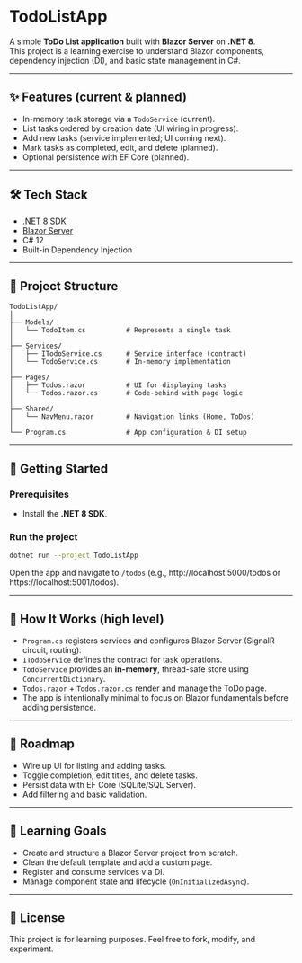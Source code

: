 ﻿# TodoListApp

A simple **ToDo List application** built with **Blazor Server** on **.NET 8**.  
This project is a learning exercise to understand Blazor components, dependency injection (DI), and basic state management in C#.

---

## ✨ Features (current & planned)
- In-memory task storage via a `TodoService` (current).
- List tasks ordered by creation date (UI wiring in progress).
- Add new tasks (service implemented; UI coming next).
- Mark tasks as completed, edit, and delete (planned).
- Optional persistence with EF Core (planned).

---

## 🛠️ Tech Stack
- [.NET 8 SDK](https://dotnet.microsoft.com/)
- [Blazor Server](https://learn.microsoft.com/aspnet/core/blazor)
- C# 12
- Built-in Dependency Injection

---

## 📂 Project Structure
```
TodoListApp/
│
├── Models/
│   └── TodoItem.cs          # Represents a single task
│
├── Services/
│   ├── ITodoService.cs      # Service interface (contract)
│   └── TodoService.cs       # In-memory implementation
│
├── Pages/
│   ├── Todos.razor          # UI for displaying tasks
│   └── Todos.razor.cs       # Code-behind with page logic
│
├── Shared/
│   └── NavMenu.razor        # Navigation links (Home, ToDos)
│
└── Program.cs               # App configuration & DI setup
```

---

## 🚀 Getting Started

### Prerequisites
- Install the **.NET 8 SDK**.

### Run the project
```bash
dotnet run --project TodoListApp
```

Open the app and navigate to `/todos` (e.g., http://localhost:5000/todos or https://localhost:5001/todos).

---

## 🔧 How It Works (high level)
- `Program.cs` registers services and configures Blazor Server (SignalR circuit, routing).
- `ITodoService` defines the contract for task operations.
- `TodoService` provides an **in-memory**, thread-safe store using `ConcurrentDictionary`.
- `Todos.razor` + `Todos.razor.cs` render and manage the ToDo page.
- The app is intentionally minimal to focus on Blazor fundamentals before adding persistence.

---

## 📝 Roadmap
- Wire up UI for listing and adding tasks.
- Toggle completion, edit titles, and delete tasks.
- Persist data with EF Core (SQLite/SQL Server).
- Add filtering and basic validation.

---

## 📖 Learning Goals
- Create and structure a Blazor Server project from scratch.
- Clean the default template and add a custom page.
- Register and consume services via DI.
- Manage component state and lifecycle (`OnInitializedAsync`).

---

## 📜 License
This project is for learning purposes. Feel free to fork, modify, and experiment.

